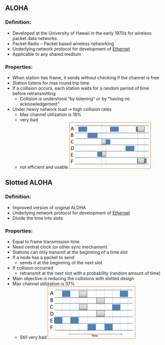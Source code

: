 ## ALOHA 
### Definition:
- Developed at the University of Hawaii in the early 1970s for wireless packet data networks.
- Packet Radio – Packet based wireless networking
- Underlying network protocol for development of [Ethernet](Ethernet.md)
- Applicable to any shared medium
### Properties: 
- When station has frame, it sends without checking if the channel is free
- Station listens for max round trip time
- If a collision occurs, each station waits for a random period of time before retransmitting
	- Collision is understood “by listening” or by “having no acknowledgement”
- Under heavy network load  -> high collision rates
	- Max channel utilization is 18%
	- very bad
	- not efficient and usable
![ALOHA](Attachments/ALOHA.png)

## Slotted ALOHA
### Definition:
- Improved version of original ALOHA
- Underlying network protocol for development of [Ethernet](Ethernet.md)
- Divide the time into slots
### Properties:
- Equal to frame transmission time
- Need central clock (or other sync mechanism)
- Stations can only transmit at the beginning of a time slot
- If a node has a packet to send
	- sends it at the beginning of the next slot
- If collision occurred
	- retransmit at the next slot with a probability (random amount of time)
- Main objective is reducing the collisions with slotted design
- Max channel utilization is 37%
	- Still very bad
![](Attachments/SlottedALOHA.png)


